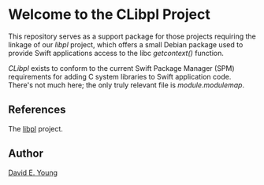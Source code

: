 
# Welcome to the CLibpl Project #

This repository serves as a support package for those projects requiring the linkage of our _libpl_ project, which
offers a small Debian package used to provide Swift applications access to the libc _getcontext()_ function.

_CLibpl_ exists to conform to the current Swift Package Manager (SPM) requirements for adding C system libraries to
Swift application code. There's not much here; the only truly relevant file is _module.modulemap_.

## References ##

The [libpl](https://github.com/youngde811/libpl) project.

## Author ##

[David E. Young](bosshog@passivelogic.com)
